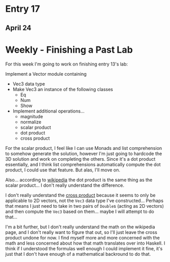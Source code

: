 # Entry 17

## April 24

# Weekly - Finishing a Past Lab

For this week I'm going to work on finishing entry 13's lab:

Implement a Vector module containing
 - Vec3 data type
 - Make Vec3 an instance of the following classes
   - Eq
   - Num
   - Show
 - Implement additional operations...
   - magnitude
   - normalize
   - scalar product
   - dot product
   - cross product

For the scalar product, I feel like I can use Monads and list comprehension to somehow generate the solution, however I'm just going to hardcode the 3D solution and work on completing the others. Since it's a dot product essentially, and I think list comprehensions automatically compute the dot product, I could use that feature. But alas, I'll move on.

Also... according to [wikipedia](https://en.wikipedia.org/wiki/Dot_product) the dot product is the same thing as the scalar product... I don't really understand the difference.

I don't really understand the [cross product](https://en.wikipedia.org/wiki/Cross_product) because it seems to only be applicable to 2D vectors, not the `Vec3` data type I've constructed... Perhaps that means I just need to take in two pairs of `Double`s (acting as 2D vectors) and then compute the `Vec3` based on them... maybe I will attempt to do that...

I'm a bit further, but I don't really understand the math on the wikipedia page, and I don't really want to figure that out, so I'll just leave the cross product undone for now. I find myself more and more concerned with the math and less concerned about how that math translates over into Haskell. I think if I understood the formulas well enough I could implement it fine, it's just that I don't have enough of a mathematical backround to do that.

